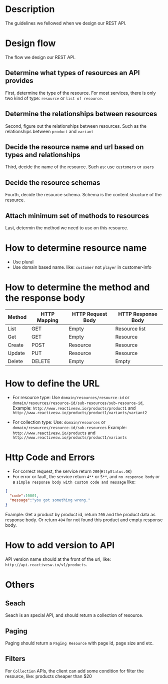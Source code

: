 # Description
The guidelines we fellowed when we design our REST API.

# Design flow
The flow we design our REST API.
## Determine what types of resources an API provides
First, determine the type of the resource. For most services, there is only two kind of type: `resource` or `list of resource`.
## Determine the relationships between resources
Second, figure out the relationships between resources. Such as the relationships between `product` and `variant`
## Decide the resource name and url based on types and relationships
Third, decide the name of the resource. Such as: use `customers` or `users`
## Decide the resource schemas
Fourth, decide the resource schema. Schema is the content structure of the resource.
## Attach minimum set of methods to resources
Last, determin the method we need to use on this resource.

# How to determine resource name
- Use plural
- Use domain based name. like: `customer` not `player` in customer-info

# How to determine the method and the response  body
Method	| HTTP Mapping            | HTTP Request Body       | 	HTTP Response Body
---|---|---|---
List    |	GET <collection URL>    | Empty	                  | Resource list
Get     |	GET <resource URL>	    | Empty	                  | Resource
Create	| POST <resource URL>	    | Resource                | Resource
Update	| PUT <resource URL>	    | Resource	              | Resource
Delete	| DELETE <resource URL>	  | Empty	                  | Empty

# How to define the URL
- For resource type: 
Use `domain/resources/resource-id` or `domain/resources/resource-id/sub-resources/sub-resource-id`,
Example: `http://www.reactivesw.io/products/product1` and `http://www.reactivesw.io/products/product1/variants/variant2`

- For collection type: 
Use: `domain/resources` or `domain/resources/resource-id/sub-resources`
Example: `http://www.reactivesw.io/products` and `http://www.reactivesw.io/products/product1/variants`

# Http Code and Errors
- For correct request, the service return `200`(`HttpStatus.OK`)
- For error or fault, the service return `4**` or `5**`, and `no response body` or a `simple response body with custom code and message` like:
```json
{
  "code":10001,
  "message":"you got something wrong."
}
```
Example:
Get a product by product id, return `200` and the product data as response body. Or return `404` for not found this product and empty response body.

# How to add version to API
API version name should at the front of the url, like: `http://api.reactivesw.io/v1/products`.

# Others
## Seach
Seach is an special API, and should return a collection of resource.
## Paging
Paging should return a `Paging Resource` with page id, page size and etc.
## Filters
For `Collection` APIs, the client can add some condition for filter the resource, like: products cheaper than $20


